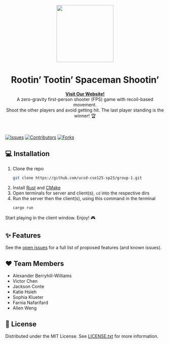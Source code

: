 <p align="center">
  <img width="180" src="https://icons-for-free.com/iconfiles/png/512/cosmos+helmet+safety+security+space+icon-1320168664149561684.png">
  <h1 align="center">Rootin’ Tootin’ Spaceman Shootin’</h1>
  <p align="center">
  <a href="https://cse125.ucsd.edu/2023/cse125g1/"><strong>Visit Our Website!</strong></a>
    <br />
    A zero-gravity first-person shooter (FPS) game with recoil-based movement.
    <br />
    Shoot the other players and avoid getting hit. The last player standing is the winner! 🏆
  </p>
</p>
<br />

[![Issues](https://img.shields.io/github/issues/ucsd-cse125-sp23/group-1)](https://github.com/ucsd-cse125-sp23/group-1/issues)
[![Contributors](https://img.shields.io/github/contributors/ucsd-cse125-sp23/group-1)](https://github.com/ucsd-cse125-sp23/group-1/graphs/contributors)
[![Forks](https://img.shields.io/github/forks/ucsd-cse125-sp23/group-1)](https://github.com/ucsd-cse125-sp23/group-1/forks)


## 💻 Installation

1. Clone the repo
    ```sh
    git clone https://github.com/ucsd-cse125-sp23/group-1.git
    ```
2. Install [Rust](https://www.rust-lang.org/tools/install) and [CMake](https://cmake.org/install/)
3. Open terminals for server and client(s), `cd` into the respective dirs
4. Run the server then the client(s), using this command in the terminal
    ```sh
    cargo run
    ```

Start playing in the client window. Enjoy! 🎮


## ✨ Features

See the [open issues](https://github.com/ucsd-cse125-sp23/group-1/issues) for a full list of proposed features (and known issues).

## ❤️ Team Members

- Alexander Berryhill-Williams
- Victor Chen
- Jackson Conte
- Katie Hsieh
- Sophia Klueter
- Farnia Nafarifard
- Allen Weng

## 📄 License

Distributed under the MIT License. See [LICENSE.txt](LICENSE.txt) for more information.
